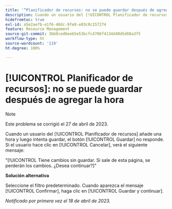 ```yaml
---
title: '“Planificador de recursos: no se puede guardar después de agregar la hora”'
description: Cuando un usuario del [!UICONTROL Planificador de recursos] añade una hora y luego intenta guardar, el botón [!UICONTROL Guardar] no responde. Si el usuario hace clic en [!UICONTROL Cancelar], verá un mensaje acerca de cambios no guardados.
hidefromtoc: true
exl-id: a5e2aefb-e1f6-48dc-9fe8-e03c0c157274
feature: Resource Management
source-git-commit: 3bb0ced6eeb5e53bcfc4706f4134d40d5d68a3f5
workflow-type: ht
source-wordcount: '119'
ht-degree: 100%

---
```


# [!UICONTROL Planificador de recursos]: no se puede guardar después de agregar la hora

>[!NOTE]
>
>Este problema se corrigió el 27 de abril de 2023.

Cuando un usuario del [!UICONTROL Planificador de recursos] añade una hora y luego intenta guardar, el botón [!UICONTROL Guardar] no responde. Si el usuario hace clic en [!UICONTROL Cancelar], verá el siguiente mensaje:

&quot;[!UICONTROL Tiene cambios sin guardar. Si sale de esta página, se perderán los cambios. ¿Desea continuar?]&quot;

**Solución alternativa**

Seleccione el filtro predeterminado. Cuando aparezca el mensaje [!UICONTROL Confirmar], haga clic en [!UICONTROL Guardar y continuar].

_Notificado por primera vez el 18 de abril de 2023._
